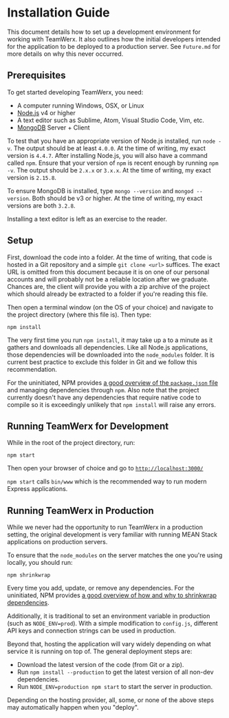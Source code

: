 # Installation Guide

This document details how to set up a development environment for working with TeamWerx. It also outlines how the initial developers intended for the application to be deployed to a production server. See `Future.md` for more details on why this never occurred.

## Prerequisites

To get started developing TeamWerx, you need:

* A computer running Windows, OSX, or Linux
* [Node.js](https://nodejs.org/en/) v4 or higher
* A text editor such as Sublime, Atom, Visual Studio Code, Vim, etc.
* [MongoDB](https://www.mongodb.com/) Server + Client

To test that you have an appropriate version of Node.js installed, run `node -v`. The output should be at least `4.0.0`. At the time of writing, my exact version is `4.4.7`. After installing Node.js, you will also have a command called `npm`. Ensure that your version of `npm` is recent enough by running `npm -v`. The output should be `2.x.x` or `3.x.x`. At the time of writing, my exact version is `2.15.8`.

To ensure MongoDB is installed, type `mongo --version` and `mongod --version`. Both should be v3 or higher. At the time of writing, my exact versions are both `3.2.8`.

Installing a text editor is left as an exercise to the reader.

## Setup

First, download the code into a folder. At the time of writing, that code is hosted in a Git repository and a simple `git clone <url>` suffices. The exact URL is omitted from this document because it is on one of our personal accounts and will probably not be a reliable location after we graduate. Chances are, the client will provide you with a zip archive of the project which should already be extracted to a folder if you're reading this file.

Then open a terminal window (on the OS of your choice) and navigate to the project directory (where this file is). Then type:

    npm install

The very first time you run `npm install`, it may take up a to a minute as it gathers and downloads all dependencies. Like all Node.js applications, those dependencies will be downloaded into the `node_modules` folder. It is current best practice to exclude this folder in Git and we follow this recommendation.


For the uninitiated, NPM provides [a good overview of the `package.json` file](https://docs.npmjs.com/getting-started/using-a-package.json) and managing dependencies through `npm`. Also note that the project currently doesn't have any dependencies that require native code to compile so it is exceedingly unlikely that `npm install` will raise any errors.

## Running TeamWerx for Development

While in the root of the project directory, run:

    npm start

Then open your browser of choice and go to [`http://localhost:3000/`](http://localhost:3000)

`npm start` calls `bin/www` which is the recommended way to run modern Express applications.

## Running TeamWerx in Production

While we never had the opportunity to run TeamWerx in a production setting, the original development is very familiar with running MEAN Stack applications on production servers.

To ensure that the `node_modules` on the server matches the one you're using locally, you should run:

    npm shrinkwrap

Every time you add, update, or remove any dependencies. For the uninitiated, NPM provides [a good overview of how and why to shrinkwrap dependencies](https://docs.npmjs.com/cli/shrinkwrap).

Additionally, it is traditional to set an environment variable in production (such as `NODE_ENV=prod`). With a simple modification to `config.js`, different API keys and connection strings can be used in production.

Beyond that, hosting the application will vary widely depending on what service it is running on top of. The general deployment steps are:

* Download the latest version of the code (from Git or a zip).
* Run `npm install --production` to get the latest version of all non-dev dependencies.
* Run `NODE_ENV=production npm start` to start the server in production.

Depending on the hosting provider, all, some, or none of the above steps may automatically happen when you "deploy".
